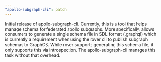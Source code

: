 ```yaml
---
"apollo-subgraph-cli": patch
---
```


Initial release of apollo-subgraph-cli. Currently, this is a tool that helps manage 
schema for federated apollo subgraphs. More specifically, allows consumers to generate
a single schema file in SDL format (.graphql) which is currently a requirement when
using the rover cli to publish subgraph schemas to GraphOS. While rover supports
generating this schema file, it only supports this via introspection. The apollo-subgraph-cli
manages this task without that overhead.
